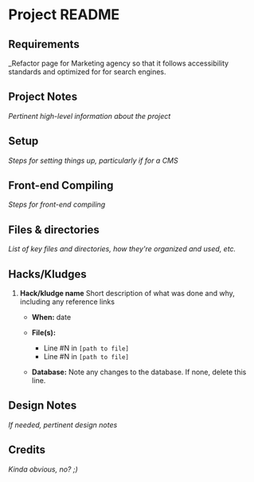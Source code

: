 # Project README

## Requirements
_Refactor page for Marketing agency so that it follows accessibility standards and optimized for for search engines.

## Project Notes
_Pertinent high-level information about the project_


## Setup
_Steps for setting things up, particularly if for a CMS_

## Front-end Compiling
_Steps for front-end compiling_

## Files & directories
_List of key files and directories, how they're organized and used, etc._

## Hacks/Kludges

1. **Hack/kludge name**
    Short description of what was done and why, including any reference links

    - **When:** date
    - **File(s):**

      - Line #N in `[path to file]`
      - Line #N in `[path to file]`
          
    - **Database:** Note any changes to the database. If none, delete this line.


## Design Notes
_If needed, pertinent design notes_


## Credits
_Kinda obvious, no? ;)_
